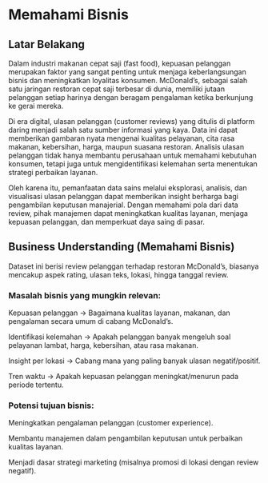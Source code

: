 # Memahami Bisnis

## Latar Belakang

Dalam industri makanan cepat saji (fast food), kepuasan pelanggan merupakan faktor yang sangat penting untuk menjaga keberlangsungan bisnis dan meningkatkan loyalitas konsumen. McDonald’s, sebagai salah satu jaringan restoran cepat saji terbesar di dunia, memiliki jutaan pelanggan setiap harinya dengan beragam pengalaman ketika berkunjung ke gerai mereka.

Di era digital, ulasan pelanggan (customer reviews) yang ditulis di platform daring menjadi salah satu sumber informasi yang kaya. Data ini dapat memberikan gambaran nyata mengenai kualitas pelayanan, cita rasa makanan, kebersihan, harga, maupun suasana restoran. Analisis ulasan pelanggan tidak hanya membantu perusahaan untuk memahami kebutuhan konsumen, tetapi juga untuk mengidentifikasi kelemahan serta menentukan strategi perbaikan layanan.

Oleh karena itu, pemanfaatan data sains melalui eksplorasi, analisis, dan visualisasi ulasan pelanggan dapat memberikan insight berharga bagi pengambilan keputusan manajerial. Dengan memahami pola dari data review, pihak manajemen dapat meningkatkan kualitas layanan, menjaga kepuasan pelanggan, dan memperkuat daya saing di pasar.

## Business Understanding (Memahami Bisnis)

Dataset ini berisi review pelanggan terhadap restoran McDonald’s, biasanya mencakup aspek rating, ulasan teks, lokasi, hingga tanggal review.

### Masalah bisnis yang mungkin relevan:

Kepuasan pelanggan → Bagaimana kualitas layanan, makanan, dan pengalaman secara umum di cabang McDonald’s.

Identifikasi kelemahan → Apakah pelanggan banyak mengeluh soal pelayanan lambat, harga, kebersihan, atau rasa makanan.

Insight per lokasi → Cabang mana yang paling banyak ulasan negatif/positif.

Tren waktu → Apakah kepuasan pelanggan meningkat/menurun pada periode tertentu.

### Potensi tujuan bisnis:

Meningkatkan pengalaman pelanggan (customer experience).

Membantu manajemen dalam pengambilan keputusan untuk perbaikan kualitas layanan.

Menjadi dasar strategi marketing (misalnya promosi di lokasi dengan review negatif).
